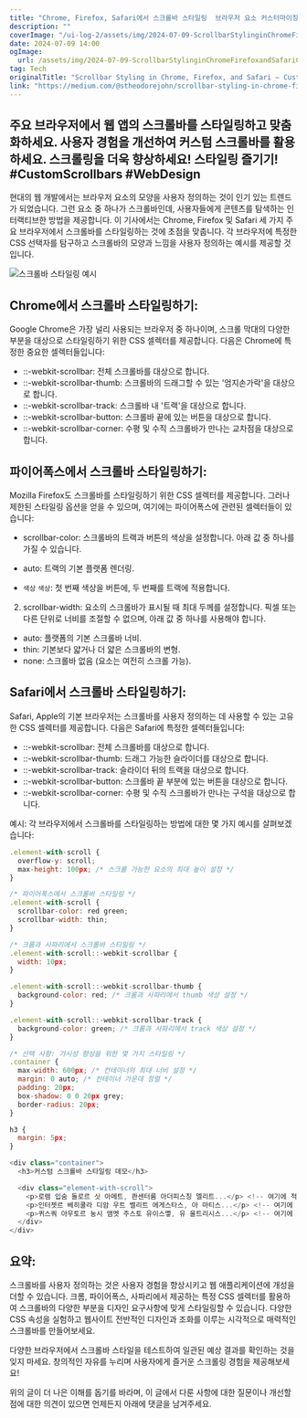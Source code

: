 ```yaml
---
title: "Chrome, Firefox, Safari에서 스크롤바 스타일링  브라우저 요소 커스터마이징 방법"
description: ""
coverImage: "/ui-log-2/assets/img/2024-07-09-ScrollbarStylinginChromeFirefoxandSafariCustomizingBrowserElements_0.png"
date: 2024-07-09 14:00
ogImage:
  url: /assets/img/2024-07-09-ScrollbarStylinginChromeFirefoxandSafariCustomizingBrowserElements_0.png
tag: Tech
originalTitle: "Scrollbar Styling in Chrome, Firefox, and Safari — Customizing Browser Elements"
link: "https://medium.com/@stheodorejohn/scrollbar-styling-in-chrome-firefox-and-safari-customizing-browser-elements-254c303eceea"
---
```


## 주요 브라우저에서 웹 앱의 스크롤바를 스타일링하고 맞춤화하세요. 사용자 경험을 개선하여 커스텀 스크롤바를 활용하세요. 스크롤링을 더욱 향상하세요! 스타일링 즐기기! #CustomScrollbars #WebDesign

현대의 웹 개발에서는 브라우저 요소의 모양을 사용자 정의하는 것이 인기 있는 트렌드가 되었습니다. 그런 요소 중 하나가 스크롤바인데, 사용자들에게 콘텐츠를 탐색하는 인터랙티브한 방법을 제공합니다. 이 기사에서는 Chrome, Firefox 및 Safari 세 가지 주요 브라우저에서 스크롤바를 스타일링하는 것에 초점을 맞춥니다. 각 브라우저에 특정한 CSS 선택자를 탐구하고 스크롤바의 모양과 느낌을 사용자 정의하는 예시를 제공할 것입니다.

![스크롤바 스타일링 예시](/ui-log-2/assets/img/2024-07-09-ScrollbarStylinginChromeFirefoxandSafariCustomizingBrowserElements_0.png)

## Chrome에서 스크롤바 스타일링하기:

<!-- ui-log 수평형 -->

<ins class="adsbygoogle"
  style="display:block"
  data-ad-client="ca-pub-4877378276818686"
  data-ad-slot="9743150776"
  data-ad-format="auto"
  data-full-width-responsive="true"></ins>

  <script>
  (adsbygoogle = window.adsbygoogle || []).push({});
  </script>

Google Chrome은 가장 널리 사용되는 브라우저 중 하나이며, 스크롤 막대의 다양한 부분을 대상으로 스타일링하기 위한 CSS 셀렉터를 제공합니다. 다음은 Chrome에 특정한 중요한 셀렉터들입니다:

- ::-webkit-scrollbar: 전체 스크롤바를 대상으로 합니다.
- ::-webkit-scrollbar-thumb: 스크롤바의 드래그할 수 있는 '엄지손가락'을 대상으로 합니다.
- ::-webkit-scrollbar-track: 스크롤바 내 '트랙'을 대상으로 합니다.
- ::-webkit-scrollbar-button: 스크롤바 끝에 있는 버튼을 대상으로 합니다.
- ::-webkit-scrollbar-corner: 수평 및 수직 스크롤바가 만나는 교차점을 대상으로 합니다.

## 파이어폭스에서 스크롤바 스타일링하기:

Mozilla Firefox도 스크롤바를 스타일링하기 위한 CSS 셀렉터를 제공합니다. 그러나 제한된 스타일링 옵션을 얻을 수 있으며, 여기에는 파이어폭스에 관련된 셀렉터들이 있습니다:

<!-- ui-log 수평형 -->

<ins class="adsbygoogle"
  style="display:block"
  data-ad-client="ca-pub-4877378276818686"
  data-ad-slot="9743150776"
  data-ad-format="auto"
  data-full-width-responsive="true"></ins>

  <script>
  (adsbygoogle = window.adsbygoogle || []).push({});
  </script>

- scrollbar-color: 스크롤바의 트랙과 버튼의 색상을 설정합니다. 아래 값 중 하나를 가질 수 있습니다.

- auto: 트랙의 기본 플랫폼 렌더링.
- `색상` `색상`: 첫 번째 색상을 버튼에, 두 번째를 트랙에 적용합니다.

2. scrollbar-width: 요소의 스크롤바가 표시될 때 최대 두께를 설정합니다. 픽셀 또는 다른 단위로 너비를 조절할 수 없으며, 아래 값 중 하나를 사용해야 합니다.

- auto: 플랫폼의 기본 스크롤바 너비.
- thin: 기본보다 얇거나 더 얇은 스크롤바의 변형.
- none: 스크롤바 없음 (요소는 여전히 스크롤 가능).

<!-- ui-log 수평형 -->

<ins class="adsbygoogle"
  style="display:block"
  data-ad-client="ca-pub-4877378276818686"
  data-ad-slot="9743150776"
  data-ad-format="auto"
  data-full-width-responsive="true"></ins>

  <script>
  (adsbygoogle = window.adsbygoogle || []).push({});
  </script>

## Safari에서 스크롤바 스타일링하기:

Safari, Apple의 기본 브라우저는 스크롤바를 사용자 정의하는 데 사용할 수 있는 고유한 CSS 셀렉터를 제공합니다. 다음은 Safari에 특정한 셀렉터들입니다:

- ::-webkit-scrollbar: 전체 스크롤바를 대상으로 합니다.
- ::-webkit-scrollbar-thumb: 드래그 가능한 슬라이더를 대상으로 합니다.
- ::-webkit-scrollbar-track: 슬라이더 뒤의 트랙을 대상으로 합니다.
- ::-webkit-scrollbar-button: 스크롤바 끝 부분에 있는 버튼을 대상으로 합니다.
- ::-webkit-scrollbar-corner: 수평 및 수직 스크롤바가 만나는 구석을 대상으로 합니다.

예시: 각 브라우저에서 스크롤바를 스타일링하는 방법에 대한 몇 가지 예시를 살펴보겠습니다:

<!-- ui-log 수평형 -->

<ins class="adsbygoogle"
  style="display:block"
  data-ad-client="ca-pub-4877378276818686"
  data-ad-slot="9743150776"
  data-ad-format="auto"
  data-full-width-responsive="true"></ins>

  <script>
  (adsbygoogle = window.adsbygoogle || []).push({});
  </script>

```js
.element-with-scroll {
  overflow-y: scroll;
  max-height: 100px; /* 스크롤 가능한 요소의 최대 높이 설정 */
}

/* 파이어폭스에서 스크롤바 스타일링 */
.element-with-scroll {
  scrollbar-color: red green;
  scrollbar-width: thin;
}

/* 크롬과 사파리에서 스크롤바 스타일링 */
.element-with-scroll::-webkit-scrollbar {
  width: 10px;
}

.element-with-scroll::-webkit-scrollbar-thumb {
  background-color: red; /* 크롬과 사파리에서 thumb 색상 설정 */
}

.element-with-scroll::-webkit-scrollbar-track {
  background-color: green; /* 크롬과 사파리에서 track 색상 설정 */
}

/* 선택 사항: 가시성 향상을 위한 몇 가지 스타일링 */
.container {
  max-width: 600px; /* 컨테이너의 최대 너비 설정 */
  margin: 0 auto; /* 컨테이너 가운데 정렬 */
  padding: 20px;
  box-shadow: 0 0 20px grey;
  border-radius: 20px;
}

h3 {
  margin: 5px;
}
```

```js
<div class="container">
  <h3>커스텀 스크롤바 스타일링 데모</h3>

  <div class="element-with-scroll">
    <p>로렘 입숨 돌로르 싯 아메트, 콴센터룸 아더피스칭 엘리트...</p> <!-- 여기에 적절한 한국어 텍스트를 입력하세요 -->
    <p>인터젯르 베히쿨라 디암 우트 벨리트 에게스타스, 아 마티스...</p> <!-- 여기에 적절한 한국어 텍스트를 입력하세요 -->
    <p>퀴스쿼 아우토르 눙시 앰멧 주스토 유이스몧, 유 울트리시스...</p> <!-- 여기에 적절한 한국어 텍스트를 입력하세요 -->
  </div>
</div>
```

## 요약:

스크롤바를 사용자 정의하는 것은 사용자 경험을 향상시키고 웹 애플리케이션에 개성을 더할 수 있습니다. 크롬, 파이어폭스, 사파리에서 제공하는 특정 CSS 셀렉터를 활용하여 스크롤바의 다양한 부분을 디자인 요구사항에 맞게 스타일링할 수 있습니다. 다양한 CSS 속성을 실험하고 웹사이트 전반적인 디자인과 조화를 이루는 시각적으로 매력적인 스크롤바를 만들어보세요.

<!-- ui-log 수평형 -->

<ins class="adsbygoogle"
  style="display:block"
  data-ad-client="ca-pub-4877378276818686"
  data-ad-slot="9743150776"
  data-ad-format="auto"
  data-full-width-responsive="true"></ins>

  <script>
  (adsbygoogle = window.adsbygoogle || []).push({});
  </script>

다양한 브라우저에서 스크롤바 스타일을 테스트하여 일관된 예상 결과를 확인하는 것을 잊지 마세요. 창의적인 자유를 누리며 사용자에게 즐거운 스크롤링 경험을 제공해보세요!

위의 글이 더 나은 이해를 돕기를 바라며, 이 글에서 다룬 사항에 대한 질문이나 개선할 점에 대한 의견이 있으면 언제든지 아래에 댓글을 남겨주세요.
